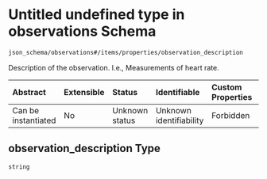 # Untitled undefined type in observations Schema

```txt
json_schema/observations#/items/properties/observation_description
```

Description of the observation. I.e., Measurements of heart rate.

| Abstract            | Extensible | Status         | Identifiable            | Custom Properties | Additional Properties | Access Restrictions | Defined In                                                                              |
| :------------------ | :--------- | :------------- | :---------------------- | :---------------- | :-------------------- | :------------------ | :-------------------------------------------------------------------------------------- |
| Can be instantiated | No         | Unknown status | Unknown identifiability | Forbidden         | Allowed               | none                | [observations.schema.json\*](../../out/observations.schema.json "open original schema") |

## observation\_description Type

`string`
